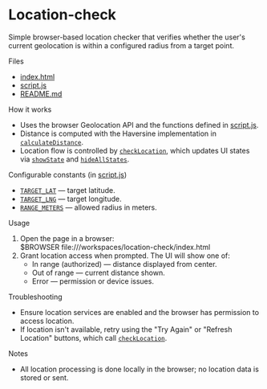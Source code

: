 # Location-check

Simple browser-based location checker that verifies whether the user's current geolocation is within a configured radius from a target point.

Files
- [index.html](index.html)
- [script.js](script.js)
- [README.md](README.md)

How it works
- Uses the browser Geolocation API and the functions defined in [script.js](script.js).
- Distance is computed with the Haversine implementation in [`calculateDistance`](script.js).
- Location flow is controlled by [`checkLocation`](script.js), which updates UI states via [`showState`](script.js) and [`hideAllStates`](script.js).

Configurable constants (in [script.js](script.js))
- [`TARGET_LAT`](script.js) — target latitude.
- [`TARGET_LNG`](script.js) — target longitude.
- [`RANGE_METERS`](script.js) — allowed radius in meters.

Usage
1. Open the page in a browser:  
   $BROWSER file:///workspaces/location-check/index.html
2. Grant location access when prompted. The UI will show one of:
   - In range (authorized) — distance displayed from center.
   - Out of range — current distance shown.
   - Error — permission or device issues.

Troubleshooting
- Ensure location services are enabled and the browser has permission to access location.
- If location isn't available, retry using the "Try Again" or "Refresh Location" buttons, which call [`checkLocation`](script.js).

Notes
- All location processing is done locally in the browser; no location data is stored or sent.
